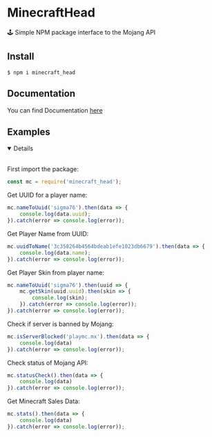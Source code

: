 # MinecraftHead
🕹 Simple NPM package interface to the Mojang API 

## Install

```console
$ npm i minecraft_head
```

## Documentation
You can find Documentation [here](https://github.com/Basicprogrammer10/MinecraftHead/wiki)

## Examples
<details open>
<br>

First import the package:

```javascript
const mc = require('minecraft_head');
```

Get UUID for a player name:
```javascript
mc.nameToUuid('sigma76').then(data => {
    console.log(data.uuid);
}).catch(error => console.log(error));
```

Get Player Name from UUID:
```javascript
mc.uuidToName('3c358264b4564bdeab1efe1023db6679').then(data => {
    console.log(data.name);
}).catch(error => console.log(error));
```

Get Player Skin from player name:
```javascript
mc.nameToUuid('sigma76').then(uuid => {
    mc.getSkin(uuid.uuid).then(skin => {
        console.log(skin);
    }).catch(error => console.log(error));
}).catch(error => console.log(error));
```

Check if server is banned by Mojang:
```javascript
mc.isServerBlocked('playmc.mx').then(data => {
    console.log(data)
}).catch(error => console.log(error));
```

Check status of Mojang API:
```javascript
mc.statusCheck().then(data => {
    console.log(data)
}).catch(error => console.log(error));
```

Get Minecraft Sales Data:
```javascript
mc.stats().then(data => {
    console.log(data)
}).catch(error => console.log(error));
```

